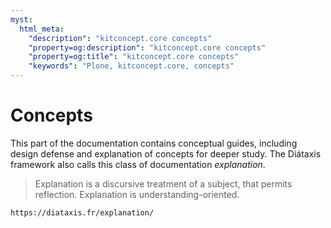 ```yaml
---
myst:
  html_meta:
    "description": "kitconcept.core concepts"
    "property=og:description": "kitconcept.core concepts"
    "property=og:title": "kitconcept.core concepts"
    "keywords": "Plone, kitconcept.core, concepts"
---
```


# Concepts

This part of the documentation contains conceptual guides, including design defense and explanation of concepts for deeper study.
The Diátaxis framework also calls this class of documentation _explanation_.

> Explanation is a discursive treatment of a subject, that permits reflection.
> Explanation is understanding-oriented.

```{seealso}
https://diataxis.fr/explanation/
```
